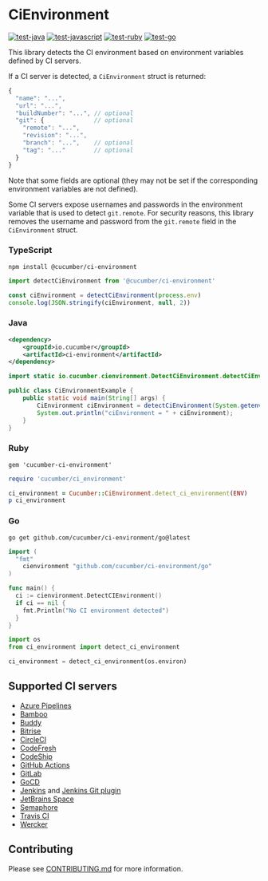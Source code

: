 # CiEnvironment

[![test-java](https://github.com/cucumber/ci-environment/actions/workflows/test-java.yml/badge.svg)](https://github.com/cucumber/ci-environment/actions/workflows/test-java.yml)
[![test-javascript](https://github.com/cucumber/ci-environment/actions/workflows/test-javascript.yml/badge.svg)](https://github.com/cucumber/ci-environment/actions/workflows/test-javascript.yml)
[![test-ruby](https://github.com/cucumber/ci-environment/actions/workflows/test-ruby.yml/badge.svg)](https://github.com/cucumber/ci-environment/actions/workflows/test-ruby.yml)
[![test-go](https://github.com/cucumber/ci-environment/actions/workflows/test-go.yml/badge.svg)](https://github.com/cucumber/ci-environment/actions/workflows/test-go.yml)

This library detects the CI environment based on environment variables defined
by CI servers.

If a CI server is detected, a `CiEnvironment` struct is returned:

```javascript
{
  "name": "...",
  "url": "...",
  "buildNumber": "...", // optional
  "git": {              // optional
    "remote": "...",
    "revision": "...",
    "branch": "...",    // optional
    "tag": "..."        // optional
  }
}
```

Note that some fields are optional (they may not be set if the corresponding environment
variables are not defined).

Some CI servers expose usernames and passwords in the environment variable
that is used to detect `git.remote`. For security reasons, this library removes
the username and password from the `git.remote` field in the `CiEnvironment` struct.

### TypeScript

```shell
npm install @cucumber/ci-environment
```

```typescript
import detectCiEnvironment from '@cucumber/ci-environment'

const ciEnvironment = detectCiEnvironment(process.env)
console.log(JSON.stringify(ciEnvironment, null, 2))
```

### Java

```xml
<dependency>
    <groupId>io.cucumber</groupId>
    <artifactId>ci-environment</artifactId>
</dependency>
```

```java
import static io.cucumber.cienvironment.DetectCiEnvironment.detectCiEnvironment;

public class CiEnvironmentExample {
    public static void main(String[] args) {
        CiEnvironment ciEnvironment = detectCiEnvironment(System.getenv()).orElseThrow(() -> new RuntimeException("No CI environment detected"));
        System.out.println("ciEnvironment = " + ciEnvironment);
    }
}
```

### Ruby

```Gemfile
gem 'cucumber-ci-environment'
```

```ruby
require 'cucumber/ci_environment'

ci_environment = Cucumber::CiEnvironment.detect_ci_environment(ENV)
p ci_environment
```

### Go

```shell
go get github.com/cucumber/ci-environment/go@latest
```

```Go
import (
  "fmt"
	cienvironment "github.com/cucumber/ci-environment/go"
)

func main() {
  ci := cienvironment.DetectCIEnvironment()
  if ci == nil {
    fmt.Println("No CI environment detected")
  }
}
```

```python
import os
from ci_environment import detect_ci_environment

ci_environment = detect_ci_environment(os.environ)
```

## Supported CI servers

* [Azure Pipelines](https://docs.microsoft.com/en-us/azure/devops/pipelines/build/variables?tabs=yaml&view=azure-devops#build-variables)
* [Bamboo](https://confluence.atlassian.com/bamboo/bamboo-variables-289277087.html)
* [Buddy](https://buddy.works/docs/pipelines/environment-variables#default-environment-variables)
* [Bitrise](https://devcenter.bitrise.io/builds/available-environment-variables/)
* [CircleCI](https://circleci.com/docs/2.0/env-vars/#built-in-environment-variables)
* [CodeFresh](https://codefresh.io/docs/docs/codefresh-yaml/variables/#system-provided-variables)
* [CodeShip](https://documentation.codeship.com/basic/builds-and-configuration/set-environment-variables/)
* [GitHub Actions](https://help.github.com/en/actions/configuring-and-managing-workflows/using-environment-variables)
* [GitLab](https://docs.gitlab.com/ee/ci/variables/predefined_variables.html)
* [GoCD](https://docs.gocd.org/current/faq/dev_use_current_revision_in_build.html)
* [Jenkins](https://www.jenkins.io/doc/book/pipeline/jenkinsfile/#using-environment-variables) and [Jenkins Git plugin](https://plugins.jenkins.io/git/#environment-variables)
* [JetBrains Space](https://www.jetbrains.com/help/space/automation-parameters.html#use-provided-parameters)
* [Semaphore](https://docs.semaphoreci.com/ci-cd-environment/environment-variables/)
* [Travis CI](https://docs.travis-ci.com/user/environment-variables/#Default-Environment-Variables)
* [Wercker](https://devcenter.wercker.com/administration/environment-variables/available-env-vars/)

## Contributing

Please see [CONTRIBUTING.md](./CONTRIBUTING.md) for more information.
